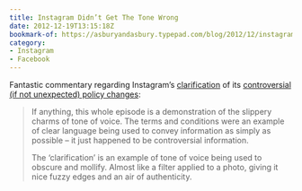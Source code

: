 ```yaml
---
title: Instagram Didn’t Get The Tone Wrong
date: 2012-12-19T13:15:18Z
bookmark-of: https://asburyandasbury.typepad.com/blog/2012/12/instagram-didnt-get-the-tone-wrong.html
category:
- Instagram
- Facebook
---
```

Fantastic commentary regarding Instagram’s [clarification][1] of its [controversial (if not unexpected) policy changes][2]:

> If anything, this whole episode is a demonstration of the slippery charms of tone of voice. The terms and conditions were an example of clear language being used to convey information as simply as possible – it just happened to be controversial information.
>
> The ‘clarification’ is an example of tone of voice being used to obscure and mollify. Almost like a filter applied to a photo, giving it nice fuzzy edges and an air of authenticity.

[1]: http://blog.instagram.com/post/38252135408/thank-you-and-were-listening
[2]: https://www.theguardian.com/technology/2012/dec/18/facebook-instagram-sell-uploaded-photos
